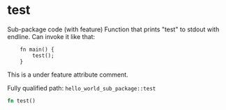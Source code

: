 # test

Sub-package code (with feature)
Function that prints "test" to stdout with endline.
Can invoke it like that:
```cairo
    fn main() {
        test();
    }
```
This is a under feature attribute comment.


Fully qualified path: `hello_world_sub_package::test`

```rust
fn test()
```

